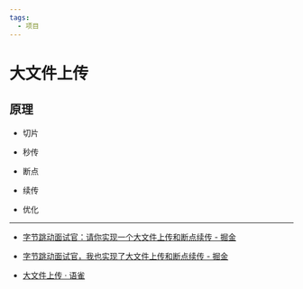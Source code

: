 ```yaml
---
tags:
  - 项目
---
```

# 大文件上传

## 原理

- 切片

- 秒传

- 断点

- 续传

- 优化

---

- [字节跳动面试官：请你实现一个大文件上传和断点续传 - 掘金](https://juejin.cn/post/6844904046436843527)

- [字节跳动面试官，我也实现了大文件上传和断点续传 - 掘金](https://juejin.cn/post/6844904055819468808)

- [大文件上传 · 语雀](https://www.yuque.com/u1598738/vqazlv/tx93taqxlzs1ng8e)